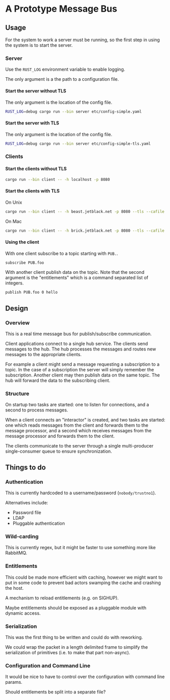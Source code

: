 # A Prototype Message Bus

## Usage

For the system to work a server must be running, so the
first step in using the system is to start the server.

### Server

Use the `RUST_LOG` environment variable to enable logging.

The only argument is a the path to a configuration file.

#### Start the server without TLS

The only argument is the location of the config file.

```bash
RUST_LOG=debug cargo run --bin server etc/config-simple.yaml
```

#### Start the server with TLS

The only argument is the location of the config file.

```bash
RUST_LOG=debug cargo run --bin server etc/config-simple-tls.yaml
```

### Clients

#### Start the clients without TLS

```bash
cargo run --bin client -- -h localhost -p 8080
```

#### Start the clients with TLS

On Unix

```bash
cargo run --bin client -- -h beast.jetblack.net -p 8080 --tls --cafile /etc/ssl/certs/ca-certificates.crt
```

On Mac

```bash
cargo run --bin client -- -h brick.jetblack.net -p 8080 --tls --cafile /Users/rtb/.keys/ca-certificates.crt
```

#### Using the client

With one client subscribe to a topic starting with `PUB.`.

```bash
subscribe PUB.foo
```

With another client publish data on the topic. Note that the
second argument is the "entitlements" which is a command separated list of integers.

```bash
publish PUB.foo 0 hello
```

## Design

### Overview

This is a real time message bus for publish/subscribe communication.

Client applications connect to a single hub service. The clients send
messages to the hub. The hub processes the messages and routes new messages to
the appropriate clients.

For example a client might send a message requesting a subscription to a topic.
In the case of a subscription the server will simply remember the subscription.
Another client may then publish data on the same topic. The hub will forward
the data to the subscribing client.

### Structure

On startup two tasks are started: one to listen for connections, and a second
to process messages.

When a client connects an "interactor" is created, and two
tasks are started: one which reads messages from the client and forwards them to
the message processor, and a second which receives messages from the message processor
and forwards them to the client.

The clients communicate to the server through a single multi-producer
single-consumer queue to  ensure synchronization.

## Things to do

### Authentication

This is currently hardcoded to a username/password (`nobody/trustno1`).

Alternatives include:

* Password file
* LDAP
* Pluggable authentication

### Wild-carding

This is currently regex, but it might be faster to use something more
like RabbitMQ.

### Entitlements

This could be made more efficient with caching,
however we might want to put in some code to prevent bad actors swamping
the cache and crashing the host.

A mechanism to reload entitlements (e.g. on SIGHUP).

Maybe entitlements should be exposed as a pluggable module with dynamic
access.

### Serialization

This was the first thing to be written and could do with reworking.

We could wrap the packet in a length delimited frame to simplify the
serialization of primitives (i.e. to make that part non-async).

### Configuration and Command Line

It would be nice to have to control over the configuration with command line params.

Should entitlements be split into a separate file?
